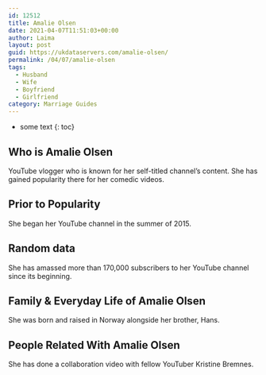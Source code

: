 ```yaml
---
id: 12512
title: Amalie Olsen
date: 2021-04-07T11:51:03+00:00
author: Laima
layout: post
guid: https://ukdataservers.com/amalie-olsen/
permalink: /04/07/amalie-olsen
tags:
  - Husband
  - Wife
  - Boyfriend
  - Girlfriend
category: Marriage Guides
---
```


* some text
{: toc}


## Who is Amalie Olsen
                  
                  
                  
YouTube vlogger who is known for her self-titled channel&#8217;s content. She has gained popularity there for her comedic videos.  
                  
              
            
              
            
                
                
                
## Prior to Popularity
                  
                  
                  
She began her YouTube channel in the summer of 2015. 
                  
              
            
              
            
                
                
                
## Random data
                  
                  
                  
She has amassed more than 170,000 subscribers to her YouTube channel since its beginning.
                  
              
            
              
            
                
                
                
## Family & Everyday Life of Amalie Olsen
                  
                  
                  
She was born and raised in Norway alongside her brother, Hans.
                  
              
            
              
            
                
                
                
## People Related With Amalie Olsen
                  
                  
                  
She has done a collaboration video with fellow YouTuber Kristine Bremnes.
                  
              
            
              
            
                
              
            
              
              
            
            
              
            
          
          
          